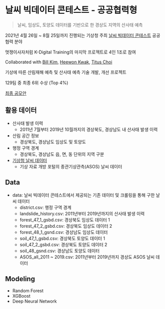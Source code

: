 # 날씨 빅데이터 콘테스트 - 공공협력형
> 날씨, 임상도, 토양도 데이터를 기반으로 한 경상도 지역의 산사태 예측 

2021년 4월 26일 ~ 8월 25일까지 진행되는 기상청 주최 [날씨 빅데이터 콘테스트](https://bd.kma.go.kr/contest/main.do) 공공협력 분야

멋쟁이사자처럼 K-Digital Training의 마지막 프로젝트로 4인 1조로 참여

Collaborated with [Bill Kim](https://github.com/billkim418), [Heewon Kwak](https://github.com/HeewonKwak), [Titus Choi](https://github.com/TitusChoi)

기상에 따른 산림재해 예측 및 산사태 예측 기술 개발, 개선 프로젝트

129팀 중 최종 6위 수상 (Top 4%)

[최종 공모안](submission.pdf)
 
## 활용 데이터
* 산사태 발생 이력
  + 2011년 7월부터 2019년 10월까지의 경상북도, 경상남도 내 산사태 발생 이력
* 산림 공간 정보
  + 경상북도, 경상남도 임상도 및 토양도
* 행정 구역 경계
  + 경상북도, 경상남도 읍, 면, 동 단위의 지역 구분
* [기상청 날씨 데이터](https://data.kma.go.kr)
  + 기상 자료 개방 포털의 종관기상관측(ASOS) 날씨 데이터


## Data
- data: 날씨 빅데이터 콘테스트에서 제공되는 기존 데이터 및 크롤링을 통해 구한 날씨 데이터
  * district.csv: 행정 구역 경계
  * landslide_history.csv: 2011년부터 2019년까지의 산사태 발생 이력
  * forest_47_1_gsbd.csv: 경상북도 임상도 데이터 1
  * forest_47_2_gsbd.csv: 경상북도 임상도 데이터 2
  * forest_48_1_gsnd.csv: 경상남도 임상도 데이터
  * soil_47_1_gsbd.csv: 경상북도 토양도 데이터 1
  * soil_47_2_gsbd.csv: 경상북도 토양도 데이터 2
  * soil_48_gsnd.csv: 경상남도 토양도 데이터
  * ASOS_all_2011 ~ 2019.csv: 2011년부터 2019년까지 경상도 ASOS 날씨 데이터
  
## Modeling
* Random Forest
* XGBoost
* Deep Neural Network

